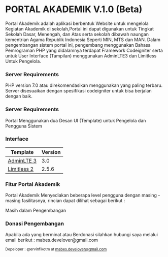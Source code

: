 <h1> PORTAL AKADEMIK V.1.0 (Beta)</h1>
<p>Portal Akademik adalah aplikasi berbentuk Website untuk mengelola Kegiatan Akademik di sekolah,Portal ini dapat digunakan untuk Tingkat Sekolah Dasar, Menengah, dan Atas serta sekolah dibawah naungan kementrian Agama Republik Indonesia Seperti MIN, MTS dan MAN.
Dalam pengembangan sistem portal ini, pengembang menggunakan Bahasa Pemrograman PHP yang didalamnya terdapat Framework Codeigniter serta untuk User Interface (Tampilan) menggunakan AdminLTE3 dan Limitless Untuk Pengelola.</p>

<h3>Server Requirements</h3>
<p>PHP version 7.0 atau direkomendasikan menggunakan yang paling terbaru. Server disesuaikan dengan spesifikasi codeigniter untuk bisa berjalan dengan baik.<p>

<h3>Server Requirements</h3>
<p>Portal Menggunakan dua Desan UI (Template) untuk Pengelola dan Pengguna Sistem</p>

<h3>Interface</h3>
<table>
    <thead>
        <tr>
            <th>Template</th>
            <th>Version</th>
        </tr>
    </thead>
    <tbody>
        <tr>
            <td><a href="https://adminlte.io/themes/dev/AdminLTE/index3.html">AdminLTE 3</a></td>
            <td>3.0</td>
        </tr>
        <tr>
            <td><a href="https://www.downloadfreethemes.co/limitless-v2-5-6-multipurpose-drag-n-drop-theme/">Limitless 2</a></td>
            <td>2.5.6</td>
        </tr>
    </tbody>
</table>

<h3>Fitur Portal Akademik</h3>
<p>Portal Akademik Menyediakan beberapa level pengguna dengan masing - masing fasilitasnya, rincian dapat dilihat sebagai berikut : </p>
Masih dalam Pengembangan       

<h3>Donasi Pengembangan</h3>
<p>Apabila ada yang berminat atau Berdonasi silahkan hubungi saya melalui email berikut : mabes.develover@gmail.com</p>

<small>Depeloper : @ervinfikotm at mabes.develover@gmail.com</small>
